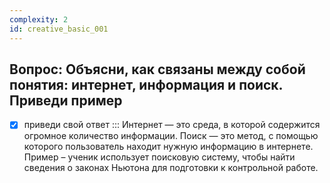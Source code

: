 ```yaml
---
complexity: 2
id: creative_basic_001
---
```

## Вопрос: Объясни, как связаны между собой понятия: интернет, информация и поиск. Приведи пример

- [x] приведи свой ответ  ::: Интернет — это среда, в которой содержится огромное количество информации. Поиск — это метод, с помощью которого пользователь находит нужную информацию в интернете. Пример – ученик использует поисковую систему, чтобы найти сведения о законах Ньютона для подготовки к контрольной работе.
